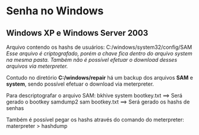 # Senha no Windows

## Windows XP e Windows Server 2003

Arquivo contendo os hashs de usuários:
C:/windows/system32/config/SAM
*Esse arquivo é criptografado, porém a chave fica dentro do arquivo system na mesma pasta.*
*Também não é possível efetuar o download desses arquivos via meterpreter.*

Contudo no diretório **C:/windows/repair** há um backup dos arquivos **SAM** e **system**, sendo possível efetuar o download via meterpreter.

Para descriptografar o arquivo SAM:
bkhive system bootkey.txt ==> Será gerado o bootkey
samdump2 sam bootkey.txt ==> Será gerado os hashs de senhas

Também é possível pegar os hashs através do comando do meterpreter:
materpreter > hashdump
